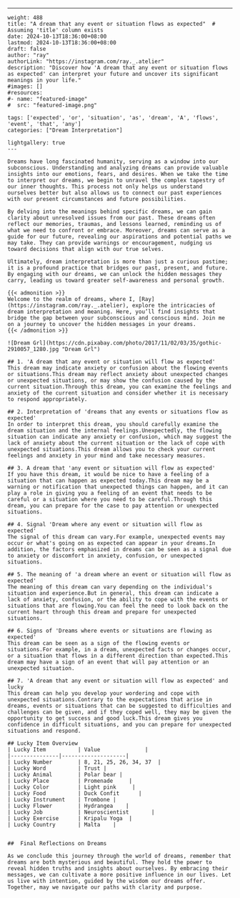 ---
    weight: 488
    title: "A dream that any event or situation flows as expected"  # Assuming 'title' column exists
    date: 2024-10-13T18:36:00+08:00
    lastmod: 2024-10-13T18:36:00+08:00
    draft: false
    author: "ray"
    authorLink: "https://instagram.com/ray._.atelier"
    description: "Discover how 'A dream that any event or situation flows as expected' can interpret your future and uncover its significant meanings in your life."
    #images: []
    #resources:
    #- name: "featured-image"
    #  src: "featured-image.png"
    
    tags: ['expected', 'or', 'situation', 'as', 'dream', 'A', 'flows', 'event', 'that', 'any']
    categories: ["Dream Interpretation"]
    
    lightgallery: true
    ---
    
    Dreams have long fascinated humanity, serving as a window into our subconscious. Understanding and analyzing dreams can provide valuable insights into our emotions, fears, and desires. When we take the time to interpret our dreams, we begin to unravel the complex tapestry of our inner thoughts. This process not only helps us understand ourselves better but also allows us to connect our past experiences with our present circumstances and future possibilities.
    
    By delving into the meanings behind specific dreams, we can gain clarity about unresolved issues from our past. These dreams often reflect our memories, traumas, and lessons learned, reminding us of what we need to confront or embrace. Moreover, dreams can serve as a guide for our future, revealing our aspirations and potential paths we may take. They can provide warnings or encouragement, nudging us toward decisions that align with our true selves.
    
    Ultimately, dream interpretation is more than just a curious pastime; it is a profound practice that bridges our past, present, and future. By engaging with our dreams, we can unlock the hidden messages they carry, leading us toward greater self-awareness and personal growth.
    
    {{< admonition >}}
    Welcome to the realm of dreams, where I, [Ray](https://instagram.com/ray._.atelier), explore the intricacies of dream interpretation and meaning. Here, you’ll find insights that bridge the gap between your subconscious and conscious mind. Join me on a journey to uncover the hidden messages in your dreams.
    {{< /admonition >}}
    
    ![Dream Grl](https://cdn.pixabay.com/photo/2017/11/02/03/35/gothic-2910057_1280.jpg "Dream Grl")
    
    ## 1. 'A dream that any event or situation will flow as expected'
    This dream may indicate anxiety or confusion about the flowing events or situations.This dream may reflect anxiety about unexpected changes or unexpected situations, or may show the confusion caused by the current situation.Through this dream, you can examine the feelings and anxiety of the current situation and consider whether it is necessary to respond appropriately.
    
    ## 2. Interpretation of 'dreams that any events or situations flow as expected'
    In order to interpret this dream, you should carefully examine the dream situation and the internal feelings.Unexpectedly, the flowing situation can indicate any anxiety or confusion, which may suggest the lack of anxiety about the current situation or the lack of cope with unexpected situations.This dream allows you to check your current feelings and anxiety in your mind and take necessary measures.
    
    ## 3. A dream that 'any event or situation will flow as expected'
    If you have this dream, it would be nice to have a feeling of a situation that can happen as expected today.This dream may be a warning or notification that unexpected things can happen, and it can play a role in giving you a feeling of an event that needs to be careful or a situation where you need to be careful.Through this dream, you can prepare for the case to pay attention or unexpected situations.
    
    ## 4. Signal 'Dream where any event or situation will flow as expected'
    The signal of this dream can vary.For example, unexpected events may occur or what's going on as expected can appear in your dreams.In addition, the factors emphasized in dreams can be seen as a signal due to anxiety or discomfort in anxiety, confusion, or unexpected situations.
    
    ## 5. The meaning of 'a dream where an event or situation will flow as expected'
    The meaning of this dream can vary depending on the individual's situation and experience.But in general, this dream can indicate a lack of anxiety, confusion, or the ability to cope with the events or situations that are flowing.You can feel the need to look back on the current heart through this dream and prepare for unexpected situations.
    
    ## 6. Signs of 'Dreams where events or situations are flowing as expected'
    This dream can be seen as a sign of the flowing events or situations.For example, in a dream, unexpected facts or changes occur, or a situation that flows in a different direction than expected.This dream may have a sign of an event that will pay attention or an unexpected situation.
    
    ## 7. 'A dream that any event or situation will flow as expected' and lucky
    This dream can help you develop your wordering and cope with unexpected situations.Contrary to the expectations that arise in dreams, events or situations that can be suggested to difficulties and challenges can be given, and if they coped well, they may be given the opportunity to get success and good luck.This dream gives you confidence in difficult situations, and you can prepare for unexpected situations and respond.
    
    ## Lucky Item Overview
    | Lucky Item          | Value              |
    |---------------|--------------------|
    | Lucky Number        | 8, 21, 25, 26, 34, 37  |
    | Lucky Word          | Trust |
    | Lucky Animal        | Polar bear |
    | Lucky Place         | Promenade     |
    | Lucky Color         | Light pink     |
    | Lucky Food          | Duck Confit      |
    | Lucky Instrument    | Trombone |
    | Lucky Flower        | Hydrangea    |
    | Lucky Job           | Neuroscientist       |
    | Lucky Exercise      | Kripalu Yoga  |
    | Lucky Country       | Malta    |
    
    
    ##  Final Reflections on Dreams
    
    As we conclude this journey through the world of dreams, remember that dreams are both mysterious and beautiful. They hold the power to reveal hidden truths and insights about ourselves. By embracing their messages, we can cultivate a more positive influence in our lives. Let us live with intention, guided by the wisdom our dreams offer. Together, may we navigate our paths with clarity and purpose.
    